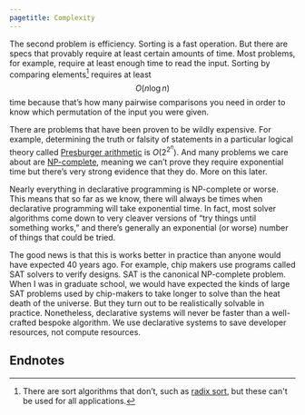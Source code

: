```yaml
---
pagetitle: Complexity
---
```

The second problem is efficiency.  Sorting is a fast operation.  But there are specs that provably require at least certain amounts of time.  Most problems, for example, require at least enough time to read the input.  Sorting by comparing elements[^1] requires at least $$O(n \log ⁡n)$$ time because that’s how many pairwise comparisons you need in order to know which permutation of the input you were given.

There are problems that have been proven to be wildly expensive.  For example, determining the truth or falsity of statements in a particular logical theory called [Presburger arithmetic](https://en.wikipedia.org/wiki/Presburger_arithmetic) is $O(2^{2^n})$.  And many problems we care about are [NP-complete](https://en.wikipedia.org/wiki/NP-completeness), meaning we can’t prove they require exponential time but there’s very strong evidence that they do.  More on this later.

Nearly everything in declarative programming is NP-complete or worse.  This means that so far as we know, there will always be times when declarative programming will take exponential time.  In fact, most solver algorithms come down to very cleaver versions of “try things until something works,” and there’s generally an exponential (or worse) number of things that could be tried.

The good news is that this is works better in practice than anyone would have expected 40 years ago.  For example, chip makers use programs called SAT solvers to verify designs.  SAT is the canonical NP-complete problem.  When I was in graduate school, we would have expected the kinds of large SAT problems used by chip-makers to take longer to solve than the heat death of the universe.  But they turn out to be realistically solvable in practice.  Nonetheless, declarative systems will never be faster than a well-crafted bespoke algorithm.  We use declarative systems to save developer resources, not compute resources.

## Endnotes

[^1]: There are sort algorithms that don’t, such as [radix sort](https://en.wikipedia.org/wiki/Radix_sort), but these can't be used for all applications.